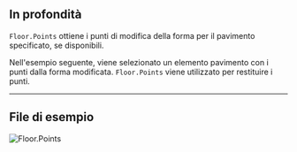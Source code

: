 ## In profondità
`Floor.Points` ottiene i punti di modifica della forma per il pavimento specificato, se disponibili.

Nell'esempio seguente, viene selezionato un elemento pavimento con i punti dalla forma modificata. `Floor.Points` viene utilizzato per restituire i punti.
___
## File di esempio

![Floor.Points](./Revit.Elements.Floor.Points_img.jpg)
